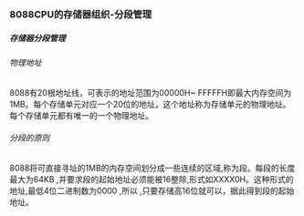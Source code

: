 ### 8088CPU的存储器组织-分段管理

##### 存储器分段管理

###### 物理地址

8088有20根地址线，可表示的地址范围为00000H~ FFFFFH即最大内存空间为1MB。每个存储单元对应一个20位的地址，这个地址称为存储单元的物理地址。每个存储单元都有唯一的一个物理地址。

###### 分段的原则

8088将可直接寻址的1MB的内存空间划分成一些连续的区域,称为段。每段的长度最大为64KB ,并要求段的起始地址必须能被16整除,形式如XXXX0H。这种形式的地址,最低4位二进制数为0000 ,所以 ,只要存储高16位就可以，据此得到段的起始地址。

